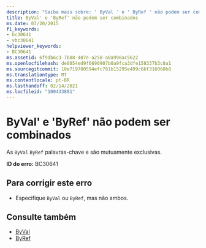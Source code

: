 ```yaml
---
description: "Saiba mais sobre: ' ByVal ' e ' ByRef ' não podem ser combinados"
title: ByVal' e 'ByRef' não podem ser combinados
ms.date: 07/20/2015
f1_keywords:
- bc30641
- vbc30641
helpviewer_keywords:
- BC30641
ms.assetid: 6f9db6c3-7b88-407e-a258-a0a998ac5622
ms.openlocfilehash: de0854ed9f6690907b0a9fca3dfe158337b3c8a1
ms.sourcegitcommit: 10e719780594efc781b15295e499c66f316068b8
ms.translationtype: MT
ms.contentlocale: pt-BR
ms.lasthandoff: 02/14/2021
ms.locfileid: "100433881"
---
```

# <a name="byval-and-byref-cannot-be-combined"></a>ByVal' e 'ByRef' não podem ser combinados

As `ByVal` `ByRef` palavras-chave e são mutuamente exclusivas.  
  
 **ID do erro:** BC30641  
  
## <a name="to-correct-this-error"></a>Para corrigir este erro  
  
- Especifique `ByVal` ou `ByRef`, mas não ambos.  
  
## <a name="see-also"></a>Consulte também

- [ByVal](../language-reference/modifiers/byval.md)
- [ByRef](../language-reference/modifiers/byref.md)
